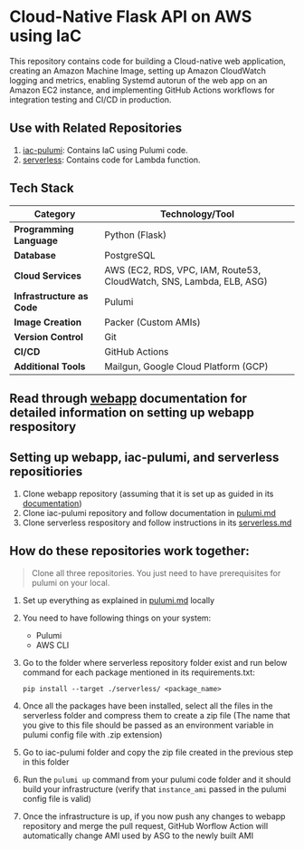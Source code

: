 # Cloud-Native Flask API on AWS using IaC

This repository contains code for building a Cloud-native web application, creating an Amazon Machine Image, setting up Amazon CloudWatch logging and metrics, enabling Systemd autorun of the web app on an Amazon EC2 instance, and implementing GitHub Actions workflows for integration testing and CI/CD in production.

## Use with Related Repositories

1. [iac-pulumi](https://github.com/CSYE-6225-Shivani/iac-pulumi): Contains IaC using Pulumi code.
2. [serverless](https://github.com/CSYE-6225-Shivani/serverless): Contains code for Lambda function.

## Tech Stack

| **Category**                 | **Technology/Tool**                                     |
|------------------------------|---------------------------------------------------------|
| **Programming Language**     | Python (Flask)                                           |
| **Database**                 | PostgreSQL                                              |
| **Cloud Services**           | AWS (EC2, RDS, VPC, IAM, Route53, CloudWatch, SNS, Lambda, ELB, ASG) |
| **Infrastructure as Code**   | Pulumi                                                  |
| **Image Creation**           | Packer (Custom AMIs)                                     |
| **Version Control**          | Git                                                     |
| **CI/CD**                    | GitHub Actions                                          |
| **Additional Tools**         | Mailgun, Google Cloud Platform (GCP)                     |

## Read through [webapp](docs/webapp.md) documentation for detailed information on setting up webapp respository


## Setting up webapp, iac-pulumi, and serverless repositiories
1. Clone webapp repository (assuming that it is set up as guided in its [documentation](./webapp.md))
2. Clone iac-pulumi repository and follow documentation in [pulumi.md](https://github.com/CSYE-6225-Shivani/iac-pulumi/blob/main/pulumi.md)
3. Clone serverless respository and follow instructions in its [serverless.md](https://github.com/CSYE-6225-Shivani/serverless/blob/main/serverless.md)

## How do these repositories work together:
> Clone all three repositories. You just need to have prerequisites for pulumi on your local.

1. Set up everything as explained in [pulumi.md](https://github.com/CSYE-6225-Shivani/iac-pulumi/blob/main/pulumi.md) locally
2. You need to have following things on your system:
     - Pulumi
     - AWS CLI
3. Go to the folder where serverless repository folder exist and run below command for each package mentioned in its requirements.txt:
    
       pip install --target ./serverless/ <package_name>
4. Once all the packages have been installed, select all the files in the serverless folder and compress them to create a zip file (The name that you give to this file should be passed as an environment variable in pulumi config file with .zip extension)

5. Go to iac-pulumi folder and copy the zip file created in the previous step in this folder

6. Run the `pulumi up` command from your pulumi code folder and it should build your infrastructure (verify that `instance_ami` passed in the pulumi config file is valid)

7. Once the infrastructure is up, if you now push any changes to webapp repository and merge the pull request, GitHub Worflow Action will automatically change AMI used by ASG to the newly built AMI